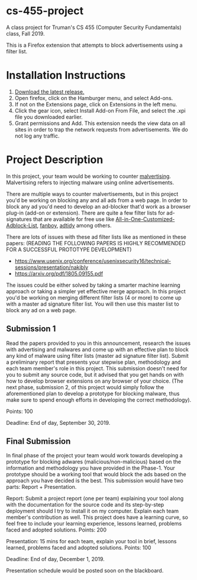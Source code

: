 # cs-455-project
A class project for Truman's CS 455 (Computer Security Fundamentals) class, Fall 2019.

This is a Firefox extension that attempts to block advertisements using a filter list.

# Installation Instructions
1. [Download the latest release.](https://github.com/brandoningli/cs-455-project/releases)
2. Open firefox, click on the Hamburger menu, and select Add-ons.
3. If not on the Extensions page, click on Extensions in the left menu.
4. Click the gear icon, select Install Add-on From File, and select the .xpi file you downloaded earlier.
5. Grant permissions and Add. This extension needs the view data on all sites in order to trap the network requests from advertisements. We do not log any traffic.

# Project Description

In this project, your team would be working to counter [malvertising](https://en.wikipedia.org/wiki/Malvertising ). Malvertising refers to injecting malware using online advertisements.

There are multiple ways to counter malvertisements, but in this project you'd be working on blocking any and all ads from a web page. In order to block any ad you'd need to develop an ad-blocker that'd work as a browser plug-in (add-on or extension). There are quite a few filter lists for ad-signatures that are available for free use like [All-in-One-Customized-Adblock-List]( https://github.com/hl2guide/All-in-One-Customized-Adblock-List/blob/master/DOMAINS%20LIST%20(Alpha)/ublock_domain_blocklist.txt ), [fanboy]( https://www.fanboy.co.nz/r/fanboy-complete.txt ), [adtidy]( https://filters.adtidy.org/extension/chromium/filters/2.txt ) among others. 

There are lots of issues with these ad filter lists like as mentioned in these papers: (READING THE FOLLOWING PAPERS IS HIGHLY RECOMMENDED FOR A SUCCESSFUL PROTOTYPE DEVELOPMENT)

+ https://www.usenix.org/conference/usenixsecurity16/technical-sessions/presentation/nakibly  
+ https://arxiv.org/pdf/1805.09155.pdf

The issues could be either solved by taking a smarter machine learning approach or taking a simpler yet effective merge approach. In this project you'd be working on merging different filter lists (4 or more) to come up with a master ad signature filter list. You will then use this master list to block any ad on a web page.

## Submission 1

Read the papers provided to you in this announcement, research the issues with advertising and malwares and come up with an effective plan to block any kind of malware using filter lists (master ad signature filter list). Submit a preliminary report that presents your stepwise plan, methodology and each team member's role in this project. This submission doesn't need for you to submit any source code, but it advised that you get hands on with how to develop browser extensions on any browser of your choice. (The next phase, submission 2, of this project would simply follow the aforementioned plan to develop a prototype for blocking malware, thus make sure to spend enough efforts in developing the correct methodology). 

Points: 100

Deadline: End of day, September 30, 2019.

## Final Submission

In final phase of the project your team would work towards developing a prototype for blocking adwares (malicious/non-malicious) based on the information and methodology you have provided in the Phase-1. Your prototype should be a working tool that would block the ads based on the approach you have decided is the best. This submission would have two parts: Report + Presentation.

Report: Submit a project report (one per team) explaining your tool along with the documentation for the source code and its step-by-step deployment should I try to install it on my computer. Explain each team member's contribution as well. This project does have a learning curve, so feel free to include your learning experience, lessons learned, problems faced and adopted solutions. Points: 200

Presentation: 15 mins for each team, explain your tool in brief, lessons learned, problems faced and adopted solutions. Points: 100

Deadline: End of day, December 1, 2019.

Presentation schedule would be posted soon on the blackboard.
